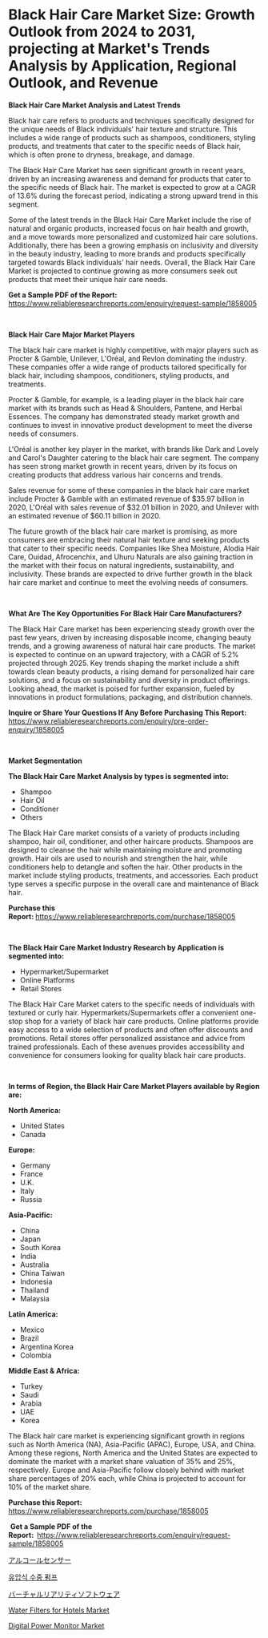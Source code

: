 <p><h1>Black Hair Care Market Size: Growth Outlook from 2024 to 2031, projecting at Market's Trends Analysis by Application, Regional Outlook, and Revenue</h1></p><p><strong>Black Hair Care Market Analysis and Latest Trends</strong></p>
<p><p>Black hair care refers to products and techniques specifically designed for the unique needs of Black individuals' hair texture and structure. This includes a wide range of products such as shampoos, conditioners, styling products, and treatments that cater to the specific needs of Black hair, which is often prone to dryness, breakage, and damage.</p><p>The Black Hair Care Market has seen significant growth in recent years, driven by an increasing awareness and demand for products that cater to the specific needs of Black hair. The market is expected to grow at a CAGR of 13.6% during the forecast period, indicating a strong upward trend in this segment.</p><p>Some of the latest trends in the Black Hair Care Market include the rise of natural and organic products, increased focus on hair health and growth, and a move towards more personalized and customized hair care solutions. Additionally, there has been a growing emphasis on inclusivity and diversity in the beauty industry, leading to more brands and products specifically targeted towards Black individuals' hair needs. Overall, the Black Hair Care Market is projected to continue growing as more consumers seek out products that meet their unique hair care needs.</p></p>
<p><strong>Get a Sample PDF of the Report:&nbsp;</strong> <a href="https://www.reliableresearchreports.com/enquiry/request-sample/1858005">https://www.reliableresearchreports.com/enquiry/request-sample/1858005</a></p>
<p>&nbsp;</p>
<p><strong>Black Hair Care Major Market Players</strong></p>
<p><p>The black hair care market is highly competitive, with major players such as Procter & Gamble, Unilever, L'Oréal, and Revlon dominating the industry. These companies offer a wide range of products tailored specifically for black hair, including shampoos, conditioners, styling products, and treatments. </p><p>Procter & Gamble, for example, is a leading player in the black hair care market with its brands such as Head & Shoulders, Pantene, and Herbal Essences. The company has demonstrated steady market growth and continues to invest in innovative product development to meet the diverse needs of consumers. </p><p>L'Oréal is another key player in the market, with brands like Dark and Lovely and Carol's Daughter catering to the black hair care segment. The company has seen strong market growth in recent years, driven by its focus on creating products that address various hair concerns and trends.</p><p>Sales revenue for some of these companies in the black hair care market include Procter & Gamble with an estimated revenue of $35.97 billion in 2020, L'Oréal with sales revenue of $32.01 billion in 2020, and Unilever with an estimated revenue of $60.11 billion in 2020.</p><p>The future growth of the black hair care market is promising, as more consumers are embracing their natural hair texture and seeking products that cater to their specific needs. Companies like Shea Moisture, Alodia Hair Care, Ouidad, Afrocenchix, and Uhuru Naturals are also gaining traction in the market with their focus on natural ingredients, sustainability, and inclusivity. These brands are expected to drive further growth in the black hair care market and continue to meet the evolving needs of consumers.</p></p>
<p>&nbsp;</p>
<p><strong>What Are The Key Opportunities For Black Hair Care Manufacturers?</strong></p>
<p><p>The Black Hair Care market has been experiencing steady growth over the past few years, driven by increasing disposable income, changing beauty trends, and a growing awareness of natural hair care products. The market is expected to continue on an upward trajectory, with a CAGR of 5.2% projected through 2025. Key trends shaping the market include a shift towards clean beauty products, a rising demand for personalized hair care solutions, and a focus on sustainability and diversity in product offerings. Looking ahead, the market is poised for further expansion, fueled by innovations in product formulations, packaging, and distribution channels.</p></p>
<p><strong>Inquire or Share Your Questions If Any Before Purchasing This Report:</strong> <a href="https://www.reliableresearchreports.com/enquiry/pre-order-enquiry/1858005">https://www.reliableresearchreports.com/enquiry/pre-order-enquiry/1858005</a></p>
<p>&nbsp;</p>
<p><strong>Market Segmentation</strong></p>
<p><strong>The Black Hair Care Market Analysis by types is segmented into:</strong></p>
<p><ul><li>Shampoo</li><li>Hair Oil</li><li>Conditioner</li><li>Others</li></ul></p>
<p><p>The Black Hair Care market consists of a variety of products including shampoo, hair oil, conditioner, and other haircare products. Shampoos are designed to cleanse the hair while maintaining moisture and promoting growth. Hair oils are used to nourish and strengthen the hair, while conditioners help to detangle and soften the hair. Other products in the market include styling products, treatments, and accessories. Each product type serves a specific purpose in the overall care and maintenance of Black hair.</p></p>
<p><strong>Purchase this Report:&nbsp;</strong><a href="https://www.reliableresearchreports.com/purchase/1858005">https://www.reliableresearchreports.com/purchase/1858005</a></p>
<p>&nbsp;</p>
<p><strong>The Black Hair Care Market Industry Research by Application is segmented into:</strong></p>
<p><ul><li>Hypermarket/Supermarket</li><li>Online Platforms</li><li>Retail Stores</li></ul></p>
<p><p>The Black Hair Care Market caters to the specific needs of individuals with textured or curly hair. Hypermarkets/Supermarkets offer a convenient one-stop shop for a variety of black hair care products. Online platforms provide easy access to a wide selection of products and often offer discounts and promotions. Retail stores offer personalized assistance and advice from trained professionals. Each of these avenues provides accessibility and convenience for consumers looking for quality black hair care products.</p></p>
<p>&nbsp;</p>
<p><strong>In terms of Region, the Black Hair Care Market Players available by Region are:</strong></p>
<p>
    <p> <strong> North America: </strong>
        <ul>
            <li>United States</li>
            <li>Canada</li>
        </ul>
        </p> 
    <p> <strong> Europe: </strong>
        <ul>
            <li>Germany</li>
            <li>France</li>
            <li>U.K.</li>
            <li>Italy</li>
            <li>Russia</li>
        </ul>
        </p> 
    <p> <strong> Asia-Pacific: </strong>
        <ul>
            <li>China</li>
            <li>Japan</li>
            <li>South Korea</li>
            <li>India</li>
            <li>Australia</li>
            <li>China Taiwan</li>
            <li>Indonesia</li>
            <li>Thailand</li>
            <li>Malaysia</li>
        </ul>
        </p> 
    <p> <strong> Latin America: </strong>
        <ul>
            <li>Mexico</li>
            <li>Brazil</li>
            <li>Argentina Korea</li>
            <li>Colombia</li>
        </ul>
        </p> 
    <p> <strong> Middle East & Africa: </strong>
        <ul>
            <li>Turkey</li>
            <li>Saudi</li>
            <li>Arabia</li>
            <li>UAE</li>
            <li>Korea</li>
        </ul>
    </p>
    </p>
<p><p>The Black hair care market is experiencing significant growth in regions such as North America (NA), Asia-Pacific (APAC), Europe, USA, and China. Among these regions, North America and the United States are expected to dominate the market with a market share valuation of 35% and 25%, respectively. Europe and Asia-Pacific follow closely behind with market share percentages of 20% each, while China is projected to account for 10% of the market share.</p></p>
<p><strong>Purchase this Report: </strong><a href="https://www.reliableresearchreports.com/purchase/1858005">https://www.reliableresearchreports.com/purchase/1858005</a></p>
<p>&nbsp;<strong>Get a Sample PDF of the Report:&nbsp;&nbsp;</strong><a href="https://www.reliableresearchreports.com/enquiry/request-sample/1858005">https://www.reliableresearchreports.com/enquiry/request-sample/1858005</a></p>
<p><strong></strong></p>
<p><p><a href="https://github.com/xtkhtofdt934839/Market-Research-Report-List-1/blob/main/31059946014.md">アルコールセンサー</a></p><p><a href="https://github.com/PercyHagernes9778/Market-Research-Report-List-1/blob/main/23689175480.md">유압식 수중 펌프</a></p><p><a href="https://github.com/ddwcuskozol07187/Market-Research-Report-List-1/blob/main/57921146015.md">バーチャルリアリティソフトウェア</a></p><p><a href="https://issuu.com/reportprime-2/docs/water-filters-for-hotels-market-size-2030.pptx">Water Filters for Hotels Market</a></p><p><a href="https://issuu.com/reportprime-2/docs/digital-power-monitor-market-size-2030.pptx">Digital Power Monitor Market</a></p></p>